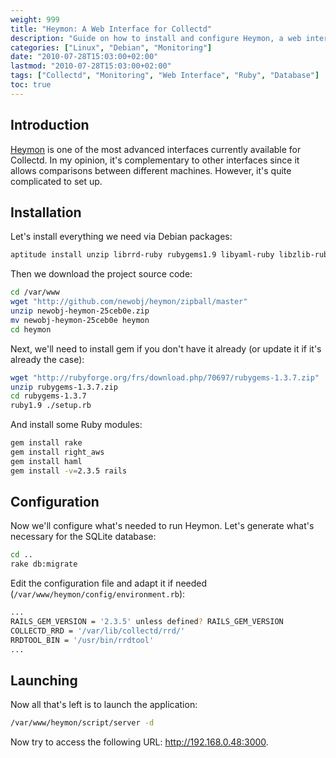 ```yaml
---
weight: 999
title: "Heymon: A Web Interface for Collectd"
description: "Guide on how to install and configure Heymon, a web interface for Collectd that allows comparing metrics between different machines."
categories: ["Linux", "Debian", "Monitoring"]
date: "2010-07-28T15:03:00+02:00"
lastmod: "2010-07-28T15:03:00+02:00"
tags: ["Collectd", "Monitoring", "Web Interface", "Ruby", "Database"]
toc: true
---
```


## Introduction

[Heymon](https://github.com/newobj/heymon) is one of the most advanced interfaces currently available for Collectd. In my opinion, it's complementary to other interfaces since it allows comparisons between different machines. However, it's quite complicated to set up.

## Installation

Let's install everything we need via Debian packages:

```bash
aptitude install unzip librrd-ruby rubygems1.9 libyaml-ruby libzlib-ruby libdbd-sqlite3-ruby mongrel libopenssl-ruby1.8
```

Then we download the project source code:

```bash
cd /var/www
wget "http://github.com/newobj/heymon/zipball/master"
unzip newobj-heymon-25ceb0e.zip
mv newobj-heymon-25ceb0e heymon
cd heymon
```

Next, we'll need to install gem if you don't have it already (or update it if it's already the case):

```bash
wget "http://rubyforge.org/frs/download.php/70697/rubygems-1.3.7.zip"
unzip rubygems-1.3.7.zip
cd rubygems-1.3.7
ruby1.9 ./setup.rb
```

And install some Ruby modules:

```bash
gem install rake
gem install right_aws
gem install haml
gem install -v=2.3.5 rails
```

## Configuration

Now we'll configure what's needed to run Heymon. Let's generate what's necessary for the SQLite database:

```bash
cd ..
rake db:migrate
```

Edit the configuration file and adapt it if needed (`/var/www/heymon/config/environment.rb`):

```bash
...
RAILS_GEM_VERSION = '2.3.5' unless defined? RAILS_GEM_VERSION
COLLECTD_RRD = '/var/lib/collectd/rrd/'
RRDTOOL_BIN = '/usr/bin/rrdtool'
...
```

## Launching

Now all that's left is to launch the application:

```bash
/var/www/heymon/script/server -d
```

Now try to access the following URL: http://192.168.0.48:3000.

